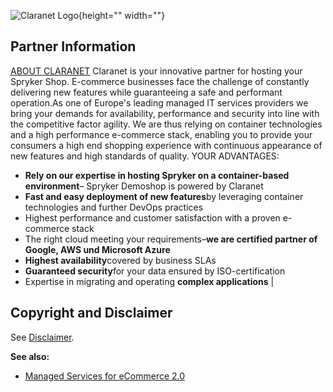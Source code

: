 ![Claranet Logo](https://cdn.document360.io/9fafa0d5-d76f-40c5-8b02-ab9515d3e879/Images/Documentation/claranet-logo.png){height="" width=""}


## Partner Information

[ABOUT CLARANET](https://www.claranet.de/) 
 Claranet is your innovative partner for hosting your Spryker Shop. E-commerce businesses face the challenge of constantly delivering new features while guaranteeing a safe and performant operation.As one of Europe's leading managed IT services providers we bring your demands for availability, performance and security into line with the competitive factor agility. We are thus relying on container technologies and a high performance e-commerce stack, enabling you to provide your consumers a high end shopping experience with continuous appearance of new features and high standards of quality. 
 YOUR ADVANTAGES:

* <b>Rely on our expertise in hosting Spryker on a container-based environment</b>– Spryker Demoshop is powered by Claranet
* <b>Fast and easy deployment of new features</b>by leveraging container technologies and further DevOps practices
* Highest performance and customer satisfaction with a proven e-commerce stack
* The right cloud meeting your requirements–<b>we are certified partner of Google, AWS und Microsoft Azure</b>
* <b>Highest availability</b>covered by business SLAs
* <b>Guaranteed security</b>for your data ensured by ISO-certification
* Expertise in migrating and operating <b>complex applications</b> |

## Copyright and Disclaimer

See [Disclaimer](https://github.com/spryker/spryker-documentation).


<b>See also:</b>

* [Managed Services for eCommerce 2.0](https://www.claranet.de/spryker-hosting)

